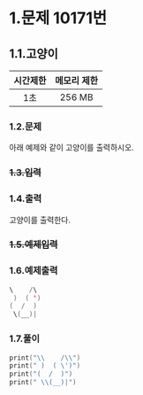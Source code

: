 # 1.문제 10171번

## 1.1.고양이

시간제한|메모리 제한
|:---:|:---:|
|1초|256 MB

### 1.2.문제
아래 예제와 같이 고양이를 출력하시오.

### ~~1.3.입력~~

### 1.4.출력

고양이를 출력한다.

### ~~1.5.예제입력~~

### 1.6.예제출력
```swift
\    /\
 )  ( ')
(  /  )
 \(__)|
 ```

### 1.7.풀이
```swift
print("\\    /\\")
print(" )  ( \')")
print("(  /  )")
print(" \\(__)|")
```
